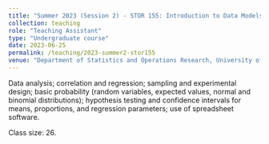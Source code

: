 ```yaml
---
title: "Summer 2023 (Session 2) - STOR 155: Introduction to Data Models and Inference"
collection: teaching
role: "Teaching Assistant"
type: "Undergraduate course"
date: 2023-06-25
permalink: /teaching/2023-summer2-stor155
venue: "Department of Statistics and Operations Research, University of North Carolina at Chapel Hill"
---
```


Data analysis; correlation and regression; sampling and experimental design; basic probability (random variables, expected values,
normal and binomial distributions); hypothesis testing and confidence intervals for means, proportions, and regression parameters; use of
spreadsheet software.

Class size: 26.
